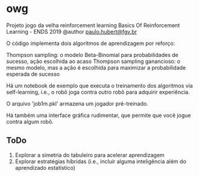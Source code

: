 # owg

Projeto jogo da velha reinforcement learning
Basics Of Reinforcement Learning - ENDS 2019
@author paulo.hubert@fgv.br

O código implementa dois algoritmos de aprendizagem por reforço:

Thompson sampling: o modelo Beta-Binomial para probabilidades de sucesso, ação escolhida ao acaso
Thompson sampling ganancioso: o mesmo modelo, mas a ação é escolhida para maximizar a probabilidade esperada de sucesso

Há um notebook de exemplo que executa o treinamento dos algoritmos via self-learning, i.e., o robô joga contra outro robô para adquirir experiência.

O arquivo 'job1m.pkl' armazena um jogador pré-treinado.

Há também uma interface gráfica rudimentar, que permite que você jogue contra algum robô.

## ToDo

1. Explorar a simetria do tabuleiro para acelerar aprendizagem
2. Explorar estratégias híbridas (i.e., incluir alguma inteligência além do aprendizado estatístico)

